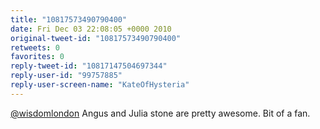 ```yaml
---
title: "10817573490790400"
date: Fri Dec 03 22:08:05 +0000 2010
original-tweet-id: "10817573490790400"
retweets: 0
favorites: 0
reply-tweet-id: "10817147504697344"
reply-user-id: "99757885"
reply-user-screen-name: "KateOfHysteria"
---
```

<a href="https://twitter.com/wisdomlondon">@wisdomlondon</a> Angus and Julia stone are pretty awesome. Bit of a fan.
